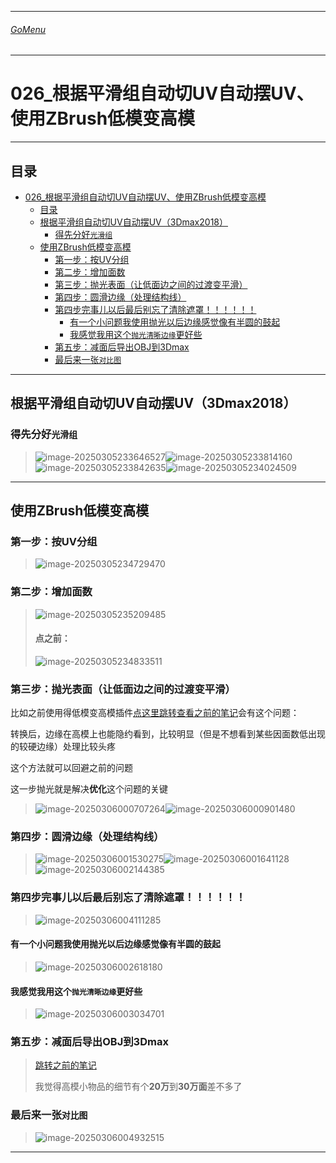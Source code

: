 

___________________________________________________________________________________________
###### [GoMenu](../3DMaxBasicsMenu.md)
___________________________________________________________________________________________
# 026_根据平滑组自动切UV自动摆UV、使用ZBrush低模变高模


___________________________________________________________________________________________


## 目录

- [026\_根据平滑组自动切UV自动摆UV、使用ZBrush低模变高模](#026_根据平滑组自动切uv自动摆uv使用zbrush低模变高模)
  - [目录](#目录)
  - [根据平滑组自动切UV自动摆UV（3Dmax2018）](#根据平滑组自动切uv自动摆uv3dmax2018)
    - [得先分好`光滑组`](#得先分好光滑组)
  - [使用ZBrush低模变高模](#使用zbrush低模变高模)
    - [第一步：按UV分组](#第一步按uv分组)
    - [第二步：增加面数](#第二步增加面数)
    - [第三步：抛光表面（让低面边之间的过渡变平滑）](#第三步抛光表面让低面边之间的过渡变平滑)
    - [第四步：圆滑边缘（处理结构线）](#第四步圆滑边缘处理结构线)
    - [第四步完事儿以后最后别忘了清除遮罩！！！！！！](#第四步完事儿以后最后别忘了清除遮罩)
      - [有一个小问题我使用抛光以后边缘感觉像有半圆的鼓起](#有一个小问题我使用抛光以后边缘感觉像有半圆的鼓起)
      - [我感觉我用这个`抛光清晰边缘`更好些](#我感觉我用这个抛光清晰边缘更好些)
    - [第五步：减面后导出OBJ到3Dmax](#第五步减面后导出obj到3dmax)
    - [最后来一张`对比图`](#最后来一张对比图)



------

## 根据平滑组自动切UV自动摆UV（3Dmax2018）

### 得先分好`光滑组`

> ![image-20250305233646527](./Image/3DMaxBaseV026/image-20250305233646527.png)![image-20250305233814160](./Image/3DMaxBaseV026/image-20250305233814160.png)![image-20250305233842635](./Image/3DMaxBaseV026/image-20250305233842635.png)![image-20250305234024509](./Image/3DMaxBaseV026/image-20250305234024509.png)

------

## 使用ZBrush低模变高模

### 第一步：按UV分组

> ![image-20250305234729470](./Image/3DMaxBaseV026/image-20250305234729470.png)

### 第二步：增加面数

> ![image-20250305235209485](./Image/3DMaxBaseV026/image-20250305235209485.png)
>
> #### 点之前：
>
> ![image-20250305234833511](./Image/3DMaxBaseV026/image-20250305234833511.png)

### 第三步：抛光表面（让低面边之间的过渡变平滑）

比如之前使用得低模变高模插件[点这里跳转查看之前的笔记](./3DMaxBaseV024#自动拓扑插件的使用（低模直接生成高模）)会有这个问题：

转换后，边缘在高模上也能隐约看到，比较明显（但是不想看到某些因面数低出现的较硬边缘）处理比较头疼

这个方法就可以回避之前的问题

这一步抛光就是解决**优化**这个问题的关键

> ![image-20250306000707264](./Image/3DMaxBaseV026/image-20250306000707264.png)![image-20250306000901480](./Image/3DMaxBaseV026/image-20250306000901480.png)

### 第四步：圆滑边缘（处理结构线）

> ![image-20250306001530275](./Image/3DMaxBaseV026/image-20250306001530275.png)![image-20250306001641128](./Image/3DMaxBaseV026/image-20250306001641128.png)![image-20250306002144385](./Image/3DMaxBaseV026/image-20250306002144385.png)

### 第四步完事儿以后最后别忘了清除遮罩！！！！！！

> ![image-20250306004111285](./Image/3DMaxBaseV026/image-20250306004111285.png)

#### 有一个小问题我使用抛光以后边缘感觉像有半圆的鼓起

> ![image-20250306002618180](./Image/3DMaxBaseV026/image-20250306002618180.png)

#### 我感觉我用这个`抛光清晰边缘`更好些

> ![image-20250306003034701](./Image/3DMaxBaseV026/image-20250306003034701.png)

### 第五步：减面后导出OBJ到3Dmax

> [跳转之前的笔记](./3DMaxBaseV025#ZB绘制之后的高模减面之后导入3Dmax)
>
> 我觉得高模小物品的细节有个**20万**到**30万面**差不多了

### 最后来一张`对比图`

> ![image-20250306004932515](./Image/3DMaxBaseV026/image-20250306004932515.png)

------

